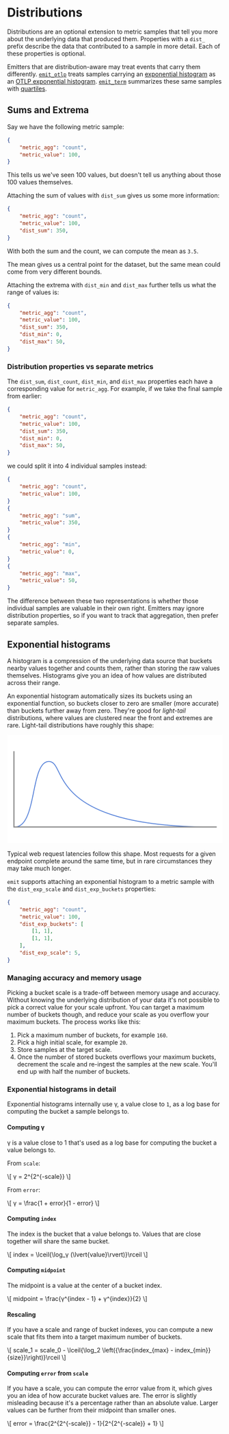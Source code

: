 # Distributions

Distributions are an optional extension to metric samples that tell you more about the underlying data that produced them. Properties with a `dist_` prefix describe the data that contributed to a sample in more detail. Each of these properties is optional.

Emitters that are distribution-aware may treat events that carry them differently. [`emit_otlp`](../../emitting-events/otlp.md) treats samples carrying an [exponential histogram](#exponential-histograms) as an [OTLP exponential histogram](https://opentelemetry.io/docs/specs/otel/metrics/data-model/#exponentialhistogram). [`emit_term`](../../emitting-events/console.md) summarizes these same samples with [quartiles](https://en.wikipedia.org/wiki/Quartile).

## Sums and Extrema

Say we have the following metric sample:

```json
{
    "metric_agg": "count",
    "metric_value": 100,
}
```

This tells us we've seen 100 values, but doesn't tell us anything about those 100 values themselves.

Attaching the sum of values with `dist_sum` gives us some more information:

```json
{
    "metric_agg": "count",
    "metric_value": 100,
    "dist_sum": 350,
}
```

With both the sum and the count, we can compute the mean as `3.5`.

The mean gives us a central point for the dataset, but the same mean could come from very different bounds.

Attaching the extrema with `dist_min` and `dist_max` further tells us what the range of values is:

```json
{
    "metric_agg": "count",
    "metric_value": 100,
    "dist_sum": 350,
    "dist_min": 0,
    "dist_max": 50,
}
```

### Distribution properties vs separate metrics

The `dist_sum`, `dist_count`, `dist_min`, and `dist_max` properties each have a corresponding value for `metric_agg`. For example, if we take the final sample from earlier:

```json
{
    "metric_agg": "count",
    "metric_value": 100,
    "dist_sum": 350,
    "dist_min": 0,
    "dist_max": 50,
}
```

we could split it into 4 individual samples instead:

```json
{
    "metric_agg": "count",
    "metric_value": 100,
}
{
    "metric_agg": "sum",
    "metric_value": 350,
}
{
    "metric_agg": "min",
    "metric_value": 0,
}
{
    "metric_agg": "max",
    "metric_value": 50,
}
```

The difference between these two representations is whether those individual samples are valuable in their own right. Emitters may ignore distribution properties, so if you want to track that aggregation, then prefer separate samples.

## Exponential histograms

A histogram is a compression of the underlying data source that buckets nearby values together and counts them, rather than storing the raw values themselves. Histograms give you an idea of how values are distributed across their range.

An exponential histogram automatically sizes its buckets using an exponential function, so buckets closer to zero are smaller (more accurate) than buckets further away from zero. They're good for _light-tail_ distributions, where values are clustered near the front and extremes are rare. Light-tail distributions have roughly this shape:

![An example of an exponential distribution](../../asset/exp-dist.svg)

Typical web request latencies follow this shape. Most requests for a given endpoint complete around the same time, but in rare circumstances they may take much longer.

`emit` supports attaching an exponential histogram to a metric sample with the `dist_exp_scale` and `dist_exp_buckets` properties:

```json
{
    "metric_agg": "count",
    "metric_value": 100,
    "dist_exp_buckets": [
        [1, 1],
        [1, 1],
    ],
    "dist_exp_scale": 5,
}
```

### Managing accuracy and memory usage

Picking a bucket scale is a trade-off between memory usage and accuracy. Without knowing the underlying distribution of your data it's not possible to pick a correct value for your scale upfront. You can target a maximum number of buckets though, and reduce your scale as you overflow your maximum buckets. The process works like this:

1. Pick a maximum number of buckets, for example `160`.
2. Pick a high initial scale, for example `20`.
3. Store samples at the target scale.
4. Once the number of stored buckets overflows your maximum buckets, decrement the scale and re-ingest the samples at the new scale. You'll end up with half the number of buckets.

### Exponential histograms in detail

Exponential histograms internally use γ, a value close to `1`, as a log base for computing the bucket a sample belongs to. 

#### Computing γ

γ is a value close to 1 that's used as a log base for computing the bucket a value belongs to.

From `scale`:

\\[ γ = 2^{2^{-scale}} \\]

From `error`:

\\[ γ = \frac{1 + error}{1 - error} \\]

#### Computing `index`

The index is the bucket that a value belongs to. Values that are close together will share the same bucket.

\\[ index = \lceil{\log_γ (\lvert{value}\rvert)}\rceil \\]

#### Computing `midpoint`

The midpoint is a value at the center of a bucket index.

\\[ midpoint = \frac{γ^{index - 1} + γ^{index}}{2} \\]

#### Rescaling

If you have a scale and range of bucket indexes, you can compute a new scale that fits them into a target maximum number of buckets.

\\[ scale_1 = scale_0 - \lceil{\log_2 \left({\frac{index_{max} - index_{min}}{size}}\right)}\rceil \\]

#### Computing `error` from `scale`

If you have a scale, you can compute the error value from it, which gives you an idea of how accurate bucket values are. The error is slightly misleading because it's a percentage rather than an absolute value. Larger values can be further from their midpoint than smaller ones.

\\[ error = \frac{2^{2^{-scale}} - 1}{2^{2^{-scale}} + 1} \\]
